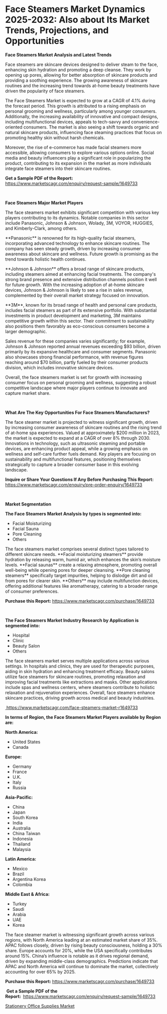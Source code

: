 <p><h1>Face Steamers Market Dynamics 2025-2032: Also about Its Market Trends, Projections, and Opportunities</h1></p><p><strong>Face Steamers Market Analysis and Latest Trends</strong></p>
<p><p>Face steamers are skincare devices designed to deliver steam to the face, enhancing skin hydration and promoting a deep cleanse. They work by opening up pores, allowing for better absorption of skincare products and providing a soothing experience. The growing awareness of skincare routines and the increasing trend towards at-home beauty treatments have driven the popularity of face steamers.</p><p>The Face Steamers Market is expected to grow at a CAGR of 4.1% during the forecast period. This growth is attributed to a rising emphasis on personal grooming and wellness, particularly among younger consumers. Additionally, the increasing availability of innovative and compact designs, including multifunctional devices, appeals to tech-savvy and convenience-oriented consumers. The market is also seeing a shift towards organic and natural skincare products, influencing face steaming practices that focus on promoting healthy skin without harsh chemicals.</p><p>Moreover, the rise of e-commerce has made facial steamers more accessible, allowing consumers to explore various options online. Social media and beauty influencers play a significant role in popularizing the product, contributing to its expansion in the market as more individuals integrate face steamers into their skincare routines.</p></p>
<p><strong>Get a Sample PDF of the Report:&nbsp;</strong> <a href="https://www.marketscagr.com/enquiry/request-sample/1649733?utm_campaign=1868&utm_medium=2&utm_source=Github&utm_content=ia&utm_term=07022025&utm_id=face-steamers">https://www.marketscagr.com/enquiry/request-sample/1649733</a></p>
<p>&nbsp;</p>
<p><strong>Face Steamers Major Market Players</strong></p>
<p><p>The face steamers market exhibits significant competition with various key players contributing to its dynamics. Notable companies in this sector include Panasonic, Johnson & Johnson, Wolady, 3M, VOYOR, HUGGIES, and Kimberly-Clark, among others. </p><p>**Panasonic** is renowned for its high-quality facial steamers, incorporating advanced technology to enhance skincare routines. The company has seen steady growth, driven by increasing consumer awareness about skincare and wellness. Future growth is promising as the trend towards holistic health continues.</p><p>**Johnson & Johnson** offers a broad range of skincare products, including steamers aimed at enhancing facial treatments. The company's strong brand presence and extensive distribution channels position it well for future growth. With the increasing adoption of at-home skincare devices, Johnson & Johnson is likely to see a rise in sales revenue, complemented by their overall market strategy focused on innovation.</p><p>**3M**, known for its broad range of health and personal care products, includes facial steamers as part of its extensive portfolio. With substantial investments in product development and marketing, 3M maintains competitive growth within this sector. Their commitment to sustainability also positions them favorably as eco-conscious consumers become a larger demographic.</p><p>Sales revenue for these companies varies significantly; for example, Johnson & Johnson reported annual revenues exceeding $93 billion, driven primarily by its expansive healthcare and consumer segments. Panasonic also showcases strong financial performance, with revenue figures reaching around $70 billion, partly fueled by their consumer products division, which includes innovative skincare devices.</p><p>Overall, the face steamers market is set for growth with increasing consumer focus on personal grooming and wellness, suggesting a robust competitive landscape where major players continue to innovate and capture market share.</p></p>
<p>&nbsp;</p>
<p><strong>What Are The Key Opportunities For Face Steamers Manufacturers?</strong></p>
<p><p>The face steamer market is projected to witness significant growth, driven by increasing consumer awareness of skincare routines and the rising trend of at-home spa experiences. Valued at approximately $200 million in 2023, the market is expected to expand at a CAGR of over 8% through 2030. Innovations in technology, such as ultrasonic steaming and portable devices, are enhancing product appeal, while a growing emphasis on wellness and self-care further fuels demand. Key players are focusing on sustainability and multifunctional features, positioning themselves strategically to capture a broader consumer base in this evolving landscape.</p></p>
<p><strong>Inquire or Share Your Questions If Any Before Purchasing This Report:</strong> <a href="https://www.marketscagr.com/enquiry/pre-order-enquiry/1649733?utm_campaign=1868&utm_medium=2&utm_source=Github&utm_content=ia&utm_term=07022025&utm_id=face-steamers">https://www.marketscagr.com/enquiry/pre-order-enquiry/1649733</a></p>
<p>&nbsp;</p>
<p><strong>Market Segmentation</strong></p>
<p><strong>The Face Steamers Market Analysis by types is segmented into:</strong></p>
<p><ul><li>Facial Moisturizing</li><li>Facial Sauna</li><li>Pore Cleaning</li><li>Others</li></ul></p>
<p><p>The face steamers market comprises several distinct types tailored to different skincare needs. **Facial moisturizing steamers** provide hydration by releasing warm, humid air, which enhances the skin’s moisture levels. **Facial saunas** create a relaxing atmosphere, promoting overall well-being while opening pores for deeper cleansing. **Pore cleaning steamers** specifically target impurities, helping to dislodge dirt and oil from pores for clearer skin. **Others** may include multifunction devices, offering additional features like aromatherapy, catering to a broader range of consumer preferences.</p></p>
<p><strong>Purchase this Report:&nbsp;</strong><a href="https://www.marketscagr.com/purchase/1649733?utm_campaign=1868&utm_medium=2&utm_source=Github&utm_content=ia&utm_term=07022025&utm_id=face-steamers">https://www.marketscagr.com/purchase/1649733</a></p>
<p>&nbsp;</p>
<p><strong>The Face Steamers Market Industry Research by Application is segmented into:</strong></p>
<p><ul><li>Hospital</li><li>Clinic</li><li>Beauty Salon</li><li>Others</li></ul></p>
<p><p>The face steamers market serves multiple applications across various settings. In hospitals and clinics, they are used for therapeutic purposes, aiding in skin hydration and enhancing treatment efficacy. Beauty salons utilize face steamers for skincare routines, promoting relaxation and improving facial treatments like extractions and masks. Other applications include spas and wellness centers, where steamers contribute to holistic relaxation and rejuvenation experiences. Overall, face steamers enhance skincare practices, driving growth across medical and beauty industries.</p></p>
<p><a href="https://www.marketscagr.com/face-steamers-market-r1649733?utm_campaign=1868&utm_medium=2&utm_source=Github&utm_content=ia&utm_term=07022025&utm_id=face-steamers">&nbsp;https://www.marketscagr.com/face-steamers-market-r1649733</a></p>
<p><strong>In terms of Region, the Face Steamers Market Players available by Region are:</strong></p>
<p>
    <p> <strong> North America: </strong>
        <ul>
            <li>United States</li>
            <li>Canada</li>
        </ul>
        </p> 
    <p> <strong> Europe: </strong>
        <ul>
            <li>Germany</li>
            <li>France</li>
            <li>U.K.</li>
            <li>Italy</li>
            <li>Russia</li>
        </ul>
        </p> 
    <p> <strong> Asia-Pacific: </strong>
        <ul>
            <li>China</li>
            <li>Japan</li>
            <li>South Korea</li>
            <li>India</li>
            <li>Australia</li>
            <li>China Taiwan</li>
            <li>Indonesia</li>
            <li>Thailand</li>
            <li>Malaysia</li>
        </ul>
        </p> 
    <p> <strong> Latin America: </strong>
        <ul>
            <li>Mexico</li>
            <li>Brazil</li>
            <li>Argentina Korea</li>
            <li>Colombia</li>
        </ul>
        </p> 
    <p> <strong> Middle East & Africa: </strong>
        <ul>
            <li>Turkey</li>
            <li>Saudi</li>
            <li>Arabia</li>
            <li>UAE</li>
            <li>Korea</li>
        </ul>
    </p>
    </p>
<p><p>The face steamer market is witnessing significant growth across various regions, with North America leading at an estimated market share of 35%. APAC follows closely, driven by rising beauty consciousness, holding a 30% share. Europe accounts for 20%, while the USA specifically contributes around 15%. China’s influence is notable as it drives regional demand, driven by expanding middle-class demographics. Predictions indicate that APAC and North America will continue to dominate the market, collectively accounting for over 65% by 2025.</p></p>
<p><strong>Purchase this Report: </strong><a href="https://www.marketscagr.com/purchase/1649733?utm_campaign=1868&utm_medium=2&utm_source=Github&utm_content=ia&utm_term=07022025&utm_id=face-steamers">https://www.marketscagr.com/purchase/1649733</a></p>
<p>&nbsp;<strong>Get a Sample PDF of the Report:&nbsp;&nbsp;</strong><a href="https://www.marketscagr.com/enquiry/request-sample/1649733?utm_campaign=1868&utm_medium=2&utm_source=Github&utm_content=ia&utm_term=07022025&utm_id=face-steamers">https://www.marketscagr.com/enquiry/request-sample/1649733</a></p>
<p><strong></strong></p>
<p><p><a href="https://github.com/Krish2023na/Market-Research-Report-List-7/blob/main/stationery-office-supplies-market.md?utm_campaign=1868&utm_medium=2&utm_source=Github&utm_content=ia&utm_term=07022025&utm_id=face-steamers">Stationery Office Supplies Market</a></p></p>